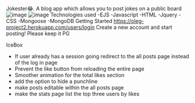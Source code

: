 Jokester😂. 
A blog app which allows you to post jokes on a public board
![image](https://user-images.githubusercontent.com/24393800/136482361-73dfed2c-7876-4616-a0ed-b427ad140926.png)
![image](https://user-images.githubusercontent.com/24393800/136482398-1ebb63cc-3e10-4e1f-b1d9-f3ea88403da4.png)
Technologies used
 -EJS
 -Javascript
 -HTML
 -Jquery
 -CSS
 -Mongoose
 -MongoDB
 Getting Started
  https://oleg-project2.herokuapp.com/users/login
  Create a new account and start posting! Please keep it PG

IceBox 
  - If user already has a session going redirect to the all posts page instead of the log in page
  - Prevent the like button from reloading the entire page
  - Smoother animation for the total likes section
  - add the option to hide a punchline
  - make posts editable within the all posts page
  - make the stats page list the top three users by likes
